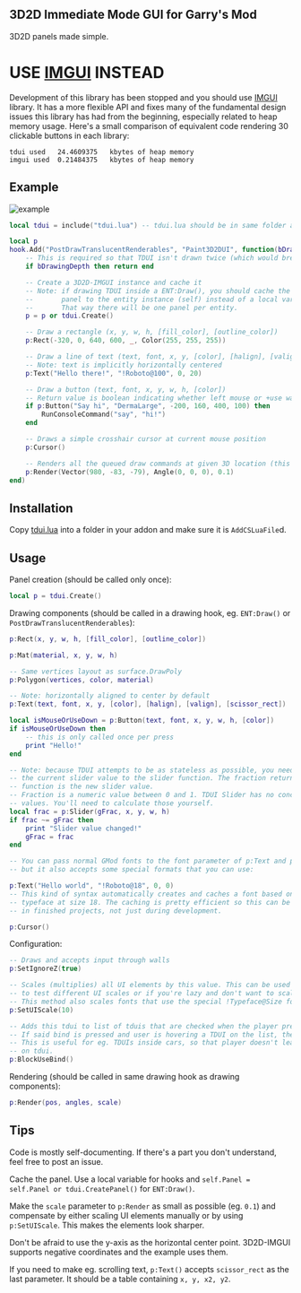 ## 3D2D Immediate Mode GUI for Garry's Mod

3D2D panels made simple.

# USE [IMGUI](https://github.com/wyozi-gmod/imgui) INSTEAD

Development of this library has been stopped and you should use [IMGUI](https://github.com/wyozi-gmod/imgui) library. It has a more flexible API and fixes many of the fundamental design issues this library has had from the beginning, especially related to heap memory usage. Here's a small comparison of equivalent code rendering 30 clickable buttons in each library:
```
tdui used 	24.4609375	 kbytes of heap memory
imgui used 	0.21484375	 kbytes of heap memory
```

## Example

![example](http://fruitshake.wyozi.xyz:8080/f/hl2_2016-08-20_17-23-14.png)

```lua
local tdui = include("tdui.lua") -- tdui.lua should be in same folder and AddCSLuaFile'd

local p
hook.Add("PostDrawTranslucentRenderables", "Paint3D2DUI", function(bDrawingSkybox, bDrawingDepth)
    -- This is required so that TDUI isn't drawn twice (which would break input)
    if bDrawingDepth then return end

    -- Create a 3D2D-IMGUI instance and cache it
    -- Note: if drawing TDUI inside a ENT:Draw(), you should cache the
    --       panel to the entity instance (self) instead of a local variable.
    --       That way there will be one panel per entity.
    p = p or tdui.Create()

    -- Draw a rectangle (x, y, w, h, [fill_color], [outline_color])
    p:Rect(-320, 0, 640, 600, _, Color(255, 255, 255))

    -- Draw a line of text (text, font, x, y, [color], [halign], [valign])
    -- Note: text is implicitly horizontally centered
    p:Text("Hello there!", "!Roboto@100", 0, 20)

    -- Draw a button (text, font, x, y, w, h, [color])
    -- Return value is boolean indicating whether left mouse or +use was pressed during this frame
    if p:Button("Say hi", "DermaLarge", -200, 160, 400, 100) then
        RunConsoleCommand("say", "hi!")
    end

    -- Draws a simple crosshair cursor at current mouse position
    p:Cursor()

    -- Renders all the queued draw commands at given 3D location (this one's near gm_construct wall)
    p:Render(Vector(980, -83, -79), Angle(0, 0, 0), 0.1)
end)
```

## Installation
Copy [tdui.lua](../master/tdui.lua) into a folder in your addon and make sure it is `AddCSLuaFile`d.

## Usage
Panel creation (should be called only once):
```lua
local p = tdui.Create()
```

Drawing components (should be called in a drawing hook, eg. ```ENT:Draw()``` or ```PostDrawTranslucentRenderables```):
```lua
p:Rect(x, y, w, h, [fill_color], [outline_color])

p:Mat(material, x, y, w, h)

-- Same vertices layout as surface.DrawPoly
p:Polygon(vertices, color, material)

-- Note: horizontally aligned to center by default
p:Text(text, font, x, y, [color], [halign], [valign], [scissor_rect])

local isMouseOrUseDown = p:Button(text, font, x, y, w, h, [color])
if isMouseOrUseDown then
 	-- this is only called once per press
	print "Hello!"
end

-- Note: because TDUI attempts to be as stateless as possible, you need to pass
-- the current slider value to the slider function. The fraction returned by the
-- function is the new slider value.
-- Fraction is a numeric value between 0 and 1. TDUI Slider has no concept of "min" and "max"
-- values. You'll need to calculate those yourself.
local frac = p:Slider(gFrac, x, y, w, h)
if frac ~= gFrac then
	print "Slider value changed!"
	gFrac = frac
end

-- You can pass normal GMod fonts to the font parameter of p:Text and p:Button
-- but it also accepts some special formats that you can use:

p:Text("Hello world", "!Roboto@18", 0, 0)
-- This kind of syntax automatically creates and caches a font based on "Roboto"
-- typeface at size 18. The caching is pretty efficient so this can be used even
-- in finished projects, not just during development.

p:Cursor()
```

Configuration:
```lua
-- Draws and accepts input through walls
p:SetIgnoreZ(true)

-- Scales (multiplies) all UI elements by this value. This can be used during development
-- to test different UI scales or if you're lazy and don't want to scale values by hand.
-- This method also scales fonts that use the special !Typeface@Size format
p:SetUIScale(10)

-- Adds this tdui to list of tduis that are checked when the player presses +use bind
-- If said bind is pressed and user is hovering a TDUI on the list, the bind is blocked.
-- This is useful for eg. TDUIs inside cars, so that player doesn't leave car upon pressing +use
-- on tdui.
p:BlockUseBind()
```

Rendering (should be called in same drawing hook as drawing components):
```lua
p:Render(pos, angles, scale)
```

## Tips
Code is mostly self-documenting. If there's a part you don't understand, feel free to post an issue.

Cache the panel. Use a local variable for hooks and ```self.Panel = self.Panel or tdui.CreatePanel()``` for ```ENT:Draw()```.

Make the ```scale``` parameter to ```p:Render``` as small as possible (eg. ```0.1```) and compensate by either scaling UI elements manually or by using ```p:SetUIScale```. This makes the elements look sharper.

Don't be afraid to use the y-axis as the horizontal center point. 3D2D-IMGUI supports negative coordinates and the example uses them.

If you need to make eg. scrolling text, ```p:Text()``` accepts ```scissor_rect``` as the last parameter. It should be a table containing ```x, y, x2, y2```.
